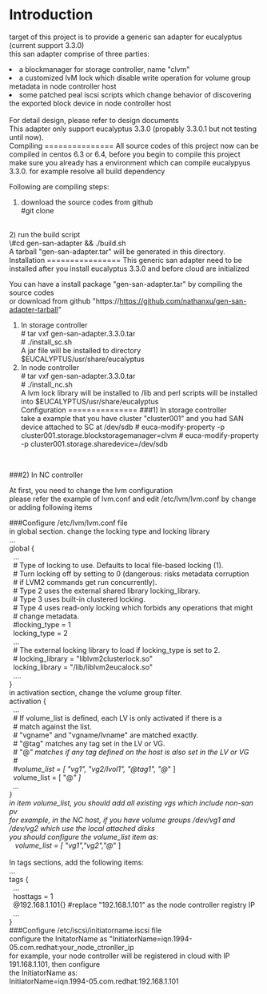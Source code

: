 Introduction
=============

target of this project is to provide a generic san adapter for eucalyptus (current support 3.3.0) <br/>
this san adapter comprise of three parties: <br/>
<li>a blockmanager for storage controller, name "clvm" <br/>
<li>a customized lvM lock which disable write operation for volume group metadata in node controller host <br/>
<li>some patched peal iscsi scripts which change behavior of discovering the exported block device in node controller host <br/>
<br/>
For detail design, please refer to design documents <br/>
This adapter only support eucalyptus 3.3.0 (propably 3.3.0.1 but not testing until now). <br/>
Compiling
===============
All source codes of this project now can be compiled in centos 6.3 or 6.4, before you begin to compile this project <br/>
make sure you already has a environment which can compile eucalypyus 3.3.0. for example resolve all build dependency<br/>
  
Following are compiling steps: <br/>
1) download the source codes from github <br/>
\#git clone  <br/>
<br/>
2) run the build script <br>
\#cd gen-san-adapter && ./build.sh <br/>
A tarball "gen-san-adapter.tar" will be generated in this directory.<br/>
Installation
================
This generic san adapter need to be installed after you install eucalyptus 3.3.0 and before cloud are initialized  

You can have a install package "gen-san-adapter.tar" by compiling the source codes <br/>
or download from github "https://https://github.com/nathanxu/gen-san-adapter-tarball" <br/>
1) In storage controller <br/>
\# tar vxf gen-san-adapter.3.3.0.tar <br/>
\# ./install_sc.sh <br/>
A jar file will be installed to directory $EUCALYPTUS/usr/share/eucalyptus <br/>
2) In node controller <br/>
\# tar vxf gen-san-adapter.3.3.0.tar <br/>
\# ./install_nc.sh <br/>
A lvm lock library will be installed to /lib and perl scripts will be installed into $EUCALYPTUS/usr/share/eucalyptus<br/>
Configuration
===============
###1) In storage controller <br/>
take a example that you have cluster "cluster001" and you had SAN device attached to SC at /dev/sdb
\# euca-modify-property -p cluster001.storage.blockstoragemanager=clvm
\# euca-modify-property -p cluster001.storage.sharedevice=/dev/sdb
<br/>

###2) In NC controller <br/>

At first, you need to change the lvm configuration <br>
please refer the example of lvm.conf and edit /etc/lvm/lvm.conf by change or adding following items<br/>

###Configure /etc/lvm/lvm.conf file <br>
in global section. change the locking type and locking library
<br/>
...<br/>
global { <br/>
&nbsp;&nbsp;...<br/>
&nbsp;&nbsp;\# Type of locking to use. Defaults to local file-based locking (1). <br/>
&nbsp;&nbsp;\# Turn locking off by setting to 0 (dangerous: risks metadata corruption <br/>
&nbsp;&nbsp;\# if LVM2 commands get run concurrently). <br/>
&nbsp;&nbsp;\# Type 2 uses the external shared library locking_library. <br/>
&nbsp;&nbsp;\# Type 3 uses built-in clustered locking. <br/>
&nbsp;&nbsp;\# Type 4 uses read-only locking which forbids any operations that might <br/>
&nbsp;&nbsp;\# change metadata. <br/>
&nbsp;&nbsp;\#locking_type = 1 <br/>
&nbsp;&nbsp;locking_type = 2 <br/>
&nbsp;&nbsp;... <br/>
&nbsp;&nbsp;\# The external locking library to load if locking_type is set to 2. <br/>
&nbsp;&nbsp;\#   locking_library = "liblvm2clusterlock.so" <br/>
&nbsp;&nbsp;locking_library = "/lib/liblvm2eucalock.so" <br/>
&nbsp;&nbsp;.... <br/>
}<br/>
in activation section, change the volume group filter. <br/>
activation {<br/>
&nbsp;&nbsp;...<br/>
&nbsp;&nbsp;\# If volume_list is defined, each LV is only activated if there is a <br/>
&nbsp;&nbsp;\# match against the list.<br/>
&nbsp;&nbsp;\# "vgname" and "vgname/lvname" are matched exactly.<br/>
&nbsp;&nbsp;\# "@tag" matches any tag set in the LV or VG.<br/>
&nbsp;&nbsp;\# "@*" matches if any tag defined on the host is also set in the LV or VG<br/>
&nbsp;&nbsp;\#<br/>
&nbsp;&nbsp;\#volume_list = [ "vg1", "vg2/lvol1", "@tag1", "@*" ]<br/>
&nbsp;&nbsp;volume_list = [ "@*" ]<br/>
&nbsp;&nbsp;...<br/>
}<br/>
in item volume_list, you should add all existing vgs which include non-san pv <br/>
for example, in the NC host, if you have volume groups /dev/vg1 and /dev/vg2 which use the local attached disks <br/>
you should configure the volume_list item as: <br>
&nbsp;&nbsp;&nbsp;volume_list = [ "vg1","vg2","@*" ]<br/>
<br/>
In tags sections, add the following items: <br/>
...<br/>
tags { <br/>
&nbsp;&nbsp;...<br/>
&nbsp;&nbsp;hosttags = 1 <br/>
&nbsp;&nbsp;@192.168.1.101{} #replace "192.168.1.101" as the node controller registry IP <br/>
&nbsp;&nbsp;...<br/>
}<br/>
###Configure /etc/iscsi/initiatorname.iscsi file <br>
configure the InitatorName as "InitiatorName=iqn.1994-05.com.redhat:your_node_ctronller_ip<br/>
for example, your node controller will be registered in cloud with IP 191.168.1.101, then configure<br>
the InitiatorName as: <br/>
InitiatorName=iqn.1994-05.com.redhat:192.168.1.101<br/>






  
